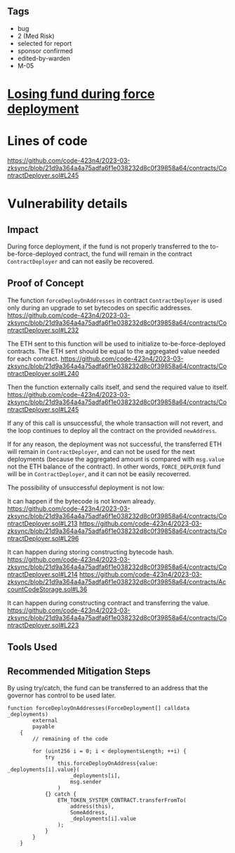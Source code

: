 ## Tags

- bug
- 2 (Med Risk)
- selected for report
- sponsor confirmed
- edited-by-warden
- M-05

# [Losing fund during force deployment](https://github.com/code-423n4/2023-03-zksync-findings/issues/64) 

# Lines of code

https://github.com/code-423n4/2023-03-zksync/blob/21d9a364a4a75adfa6f1e038232d8c0f39858a64/contracts/ContractDeployer.sol#L245


# Vulnerability details

## Impact
During force deployment, if the fund is not properly transferred to the to-be-force-deployed contract, the fund will remain in the contract `ContractDeployer` and can not easily be recovered.

## Proof of Concept

The function `forceDeployOnAddresses` in contract `ContractDeployer` is used only during an upgrade to set bytecodes on specific addresses. 
https://github.com/code-423n4/2023-03-zksync/blob/21d9a364a4a75adfa6f1e038232d8c0f39858a64/contracts/ContractDeployer.sol#L232

The ETH sent to this function will be used to initialize to-be-force-deployed contracts. The ETH sent should be equal to the aggregated value needed for each contract.
https://github.com/code-423n4/2023-03-zksync/blob/21d9a364a4a75adfa6f1e038232d8c0f39858a64/contracts/ContractDeployer.sol#L240

Then the function externally calls itself, and send the required value to itself.
https://github.com/code-423n4/2023-03-zksync/blob/21d9a364a4a75adfa6f1e038232d8c0f39858a64/contracts/ContractDeployer.sol#L245

If any of this call is unsuccessful, the whole transaction will not revert, and the loop continues to deploy all the contract on the provided `newAddress`.

If for any reason, the deployment was not successful, the transferred ETH will remain in `ContractDeployer`, and can not be used for the next deployments (because the aggregated amount is compared with `msg.value` not the ETH balance of the contract). In other words, `FORCE_DEPLOYER` fund will be in `ContractDeployer`, and it can not be easily recoverred.

The possibility of unsuccessful deployment is not low: 

It can happen if the bytecode is not known already.
https://github.com/code-423n4/2023-03-zksync/blob/21d9a364a4a75adfa6f1e038232d8c0f39858a64/contracts/ContractDeployer.sol#L213
https://github.com/code-423n4/2023-03-zksync/blob/21d9a364a4a75adfa6f1e038232d8c0f39858a64/contracts/ContractDeployer.sol#L296

It can happen during storing constructing bytecode hash.
https://github.com/code-423n4/2023-03-zksync/blob/21d9a364a4a75adfa6f1e038232d8c0f39858a64/contracts/ContractDeployer.sol#L214
https://github.com/code-423n4/2023-03-zksync/blob/21d9a364a4a75adfa6f1e038232d8c0f39858a64/contracts/AccountCodeStorage.sol#L36

It can happen during constructing contract and transferring the value.
https://github.com/code-423n4/2023-03-zksync/blob/21d9a364a4a75adfa6f1e038232d8c0f39858a64/contracts/ContractDeployer.sol#L223

## Tools Used

## Recommended Mitigation Steps
By using try/catch, the fund can be transferred to an address that the governor has control to be used later.
```
function forceDeployOnAddresses(ForceDeployment[] calldata _deployments)
        external
        payable
    {
        // remaining of the code

        for (uint256 i = 0; i < deploymentsLength; ++i) {
            try
                this.forceDeployOnAddress{value: _deployments[i].value}(
                    _deployments[i],
                    msg.sender
                )
            {} catch {
                ETH_TOKEN_SYSTEM_CONTRACT.transferFromTo(
                    address(this),
                    SomeAddress,
                    _deployments[i].value
                );
            }
        }
    }
```